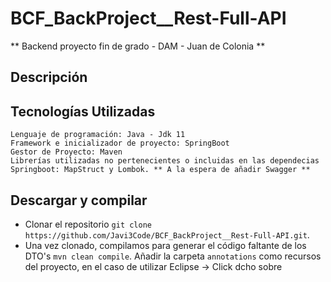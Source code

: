 # BCF_BackProject__Rest-Full-API

** Backend proyecto fin de grado - DAM - Juan de Colonia **

## Descripción

## Tecnologías Utilizadas

```
Lenguaje de programación: Java - Jdk 11
Framework e inicializador de proyecto: SpringBoot
Gestor de Proyecto: Maven
Librerías utilizadas no pertenecientes o incluidas en las dependecias Springboot: MapStruct y Lombok. ** A la espera de añadir Swagger **
```

## Descargar y compilar

- Clonar el repositorio `git clone https://github.com/Javi3Code/BCF_BackProject__Rest-Full-API.git`.
- Una vez clonado, compilamos para generar el código faltante de los DTO's `mvn clean compile`. Añadir la carpeta `annotations` como recursos del proyecto, en el caso de utilizar Eclipse -> Click dcho sobre 
